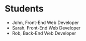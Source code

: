 # Students

- John, Front-End Web Developer
- Sarah, Front-End Web Developer
- Rob, Back-End Web Developer
